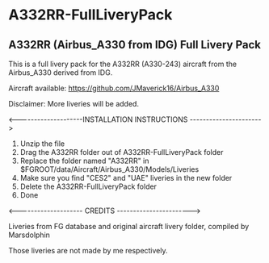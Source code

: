 # A332RR-FullLiveryPack
A332RR (Airbus_A330 from IDG) Full Livery Pack
------------------------------------------------------------------------------------------------------------------------------
This is a full livery pack for the A332RR (A330-243) aircraft from the Airbus_A330 derived from IDG. 

Aircraft available: https://github.com/JMaverick16/Airbus_A330

Disclaimer: More liveries will be added.

<--------------------INSTALLATION INSTRUCTIONS ---------------------->
1. Unzip the file
2. Drag the A332RR folder out of A332RR-FullLiveryPack folder
3. Replace the folder named "A332RR" in $FGROOT/data/Aircraft/Airbus_A330/Models/Liveries
4. Make sure you find "CES2" and "UAE" liveries in the new folder
5. Delete the A332RR-FullLiveryPack folder
6. Done

<-------------------- CREDITS ----------------------->

Liveries from FG database and original aircraft livery folder, compiled by Marsdolphin

Those liveries are not made by me respectively.
